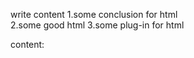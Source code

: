 write content
	1.some conclusion for html  
	2.some good html
	3.some plug-in for html

content:





